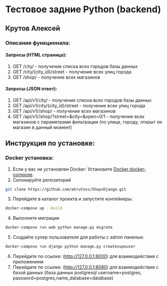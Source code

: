 # Тестовое задние Python (backend)
## Крутов Алексей
### Описание функционала:
#### Запросы (HTML страница):
1. GET /city/ - получение списка всех городов базы данных
2. GET /city/{city_id}/street - получение всех улиц города
3. GET /shop/ - получение всех магазинов

#### Запросы (JSON ответ):
1. GET /api/v1/city/ - получение списка всех городов базы данных
2. GET /api/v1/city/{city_id}/street - получение всех улиц города
3. GET /api/v1//shop/ - получение всех магазинов 
4. GET /api/v1//shop/?street=&city=&open=0/1 - получение всех магазинов с параметрами 
фильтрации (по улице, городу, открыт ли магазин в данный момент)

## Инструкция по установке:

### Docker установка:

1. Если у вас не установлен Docker: Установите [Docker,docker-compose](https://docs.docker.com/get-docker/).
2. Склонируйте репозиторий
```sh
git clone https://github.com/akrutovs/ShopsDjango.git
```
3. Перейдите в каталог проекта и запустите контейнеры:
```sh
docker-compose up --build
```
4. Выполните миграции
```sh
docker-compose run web python manage.py migrate
```
5. Создайте супер пользователя для работы с admin панелью
```sh
docker-compose run django python manage.py createsupeuser
```
6. Перейдите по ссылке: (http://127.0.0.1:8000) для взаимодействия с приложением
7. Перейдите по ссылке: (http://127.0.0.1:8080) для взаимодействия с базой данных (база данных postgresql username=postgres, password=postgres,name_database=database)